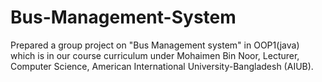 # Bus-Management-System
Prepared a group project on "Bus Management system" in OOP1(java) which is in our course curriculum under Mohaimen Bin Noor, Lecturer, Computer Science, American International University-Bangladesh (AIUB).
